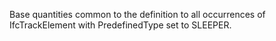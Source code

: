 Base quantities common to the definition to all occurrences of IfcTrackElement with PredefinedType set to SLEEPER.